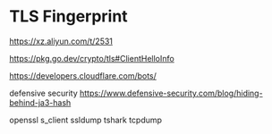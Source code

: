 # TLS Fingerprint

https://xz.aliyun.com/t/2531


https://pkg.go.dev/crypto/tls#ClientHelloInfo

https://developers.cloudflare.com/bots/


defensive security
https://www.defensive-security.com/blog/hiding-behind-ja3-hash


openssl s_client
ssldump
tshark
tcpdump
